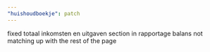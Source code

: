 ```yaml
---
"huishoudboekje": patch
---
```


fixed totaal inkomsten en uitgaven section in rapportage balans not matching up with the rest of the page
